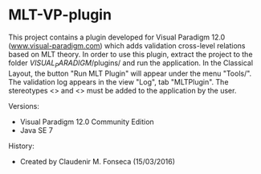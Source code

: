 # MLT-VP-plugin

This project contains a plugin developed for Visual Paradigm 12.0 (www.visual-paradigm.com) which
adds validation cross-level relations based on MLT theory. In order to use this plugin, extract
the project to the folder $VISUAL_PARADIGM$/plugins/ and run the application. In the Classical Layout,
the button "Run MLT Plugin" will appear under the menu "Tools/". The validation log appears in the 
view "Log", tab "MLTPlugin". The stereotypes <<powertype>> and <<instantiation>> must be added to the 
application by the user.

Versions:
 - Visual Paradigm 12.0 Community Edition
 - Java SE 7

History:
 - Created by Claudenir M. Fonseca (15/03/2016)
